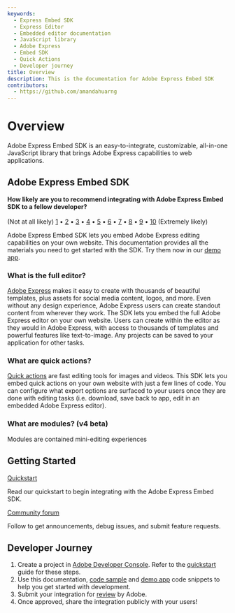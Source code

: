 ```yaml
---
keywords:
  - Express Embed SDK
  - Express Editor
  - Embedded editor documentation
  - JavaScript library
  - Adobe Express
  - Embed SDK
  - Quick Actions
  - Developer journey
title: Overview
description: This is the documentation for Adobe Express Embed SDK
contributors:
  - https://github.com/amandahuarng
---
```

<Hero slots="heading, text" background="rgb(138, 43, 226)"/>

# Overview

Adobe Express Embed SDK is an easy-to-integrate, customizable, all-in-one JavaScript library that brings Adobe Express capabilities to web applications.

## Adobe Express Embed SDK

<InlineAlert slots="text" />

**How likely are you to recommend integrating with Adobe Express Embed SDK to a fellow developer?** <br /><br />
(Not at all likely) [1](https://survey.adobe.com/jfe/form/SV_aaXJ0tEVSEIqFbo?Q_PopulateResponse=%7B%22QID42%22:%221%22%7D&Source=documentation) • [2️](https://survey.adobe.com/jfe/form/SV_aaXJ0tEVSEIqFbo?Q_PopulateResponse=%7B%22QID42%22:%222%22%7D&Source=documentation) • [3️](https://survey.adobe.com/jfe/form/SV_aaXJ0tEVSEIqFbo?Q_PopulateResponse=%7B%22QID42%22:%223%22%7D&Source=documentation) • [4️](https://survey.adobe.com/jfe/form/SV_aaXJ0tEVSEIqFbo?Q_PopulateResponse=%7B%22QID42%22:%224%22%7D&Source=documentation) • [5️](https://survey.adobe.com/jfe/form/SV_aaXJ0tEVSEIqFbo?Q_PopulateResponse=%7B%22QID42%22:%225%22%7D&Source=documentation) • [6️](https://survey.adobe.com/jfe/form/SV_aaXJ0tEVSEIqFbo?Q_PopulateResponse=%7B%22QID42%22:%226%22%7D&Source=documentation) • [7️](https://survey.adobe.com/jfe/form/SV_aaXJ0tEVSEIqFbo?Q_PopulateResponse=%7B%22QID42%22:%227%22%7D&Source=documentation) • [8️](https://survey.adobe.com/jfe/form/SV_aaXJ0tEVSEIqFbo?Q_PopulateResponse=%7B%22QID42%22:%228%22%7D&Source=documentation) • [9️](https://survey.adobe.com/jfe/form/SV_aaXJ0tEVSEIqFbo?Q_PopulateResponse=%7B%22QID42%22:%229%22%7D&Source=documentation) • [10](https://survey.adobe.com/jfe/form/SV_aaXJ0tEVSEIqFbo?Q_PopulateResponse=%7B%22QID42%22:%2210%22%7D&Source=documentation) (Extremely likely)

Adobe Express Embed SDK lets you embed Adobe Express editing capabilities on your own website. This documentation provides all the materials you need to get started with the SDK. Try them now in our [demo app](https://demo.expressembed.com/).

### What is the full editor?

[Adobe Express](https://adobe.com/express) makes it easy to create with thousands of beautiful templates, plus assets for social media content, logos, and more. Even without any design experience, Adobe Express users can create standout content from wherever they work. The SDK lets you embed the full Adobe Express editor on your own website. Users can create within the editor as they would in Adobe Express, with access to thousands of templates and powerful features like text-to-image. Any projects can be saved to your application for other tasks.

### What are quick actions?

[Quick actions](https://www.adobe.com/express/feature/quick-actions) are fast editing tools for images and videos. This SDK lets you embed quick actions on your own website with just a few lines of code. You can configure what export options are surfaced to your users once they are done with editing tasks (i.e. download, save back to app, edit in an embedded Adobe Express editor).

### What are modules? (v4 beta)

Modules are contained mini-editing experiences

## Getting Started

<DiscoverBlock slots="link, text"/>

[Quickstart](./quickstart/index.md)

Read our quickstart to begin integrating with the Adobe Express Embed SDK.

<DiscoverBlock slots="link, text"/>

[Community forum](https://community.adobe.com/t5/adobe-express-embed-sdk/ct-p/ct-express-embed-sdk?page=1&sort=latest_replies&lang=all&tabid=all)

Follow to get announcements, debug issues, and submit feature requests.

## Developer Journey

1. Create a project in [Adobe Developer Console](https://adobe.io/console). Refer to the [quickstart](./quickstart/index.md) guide for these steps.
2. Use this documentation, [code sample](https://github.com/AdobeDocs/cc-everywhere/tree/main/v3-sample) and [demo app](https://demo.expressembed.com/) code snippets to help you get started with development.
3. Submit your integration for [review](./review/index.md) by Adobe.
4. Once approved, share the integration publicly with your users!
